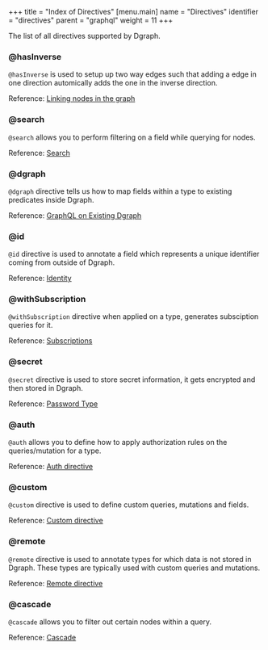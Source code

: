 +++
title = "Index of Directives"
[menu.main]
  name = "Directives"
  identifier = "directives"
  parent = "graphql"
  weight = 11
+++

The list of all directives supported by Dgraph.

### @hasInverse

`@hasInverse` is used to setup up two way edges such that adding a edge in
one direction automically adds the one in the inverse direction.

Reference: [Linking nodes in the graph](/graphql/schema/graph-links)

### @search

`@search` allows you to perform filtering on a field while querying for nodes.

Reference: [Search](/graphql/schema/search)

### @dgraph

`@dgraph` directive tells us how to map fields within a type to existing predicates inside Dgraph.

Reference: [GraphQL on Existing Dgraph](/graphql/dgraph/)


### @id

`@id` directive is used to annotate a field which represents a unique identifier coming from outside
 of Dgraph.

Reference: [Identity](/graphql/schema/ids)

### @withSubscription

`@withSubscription` directive when applied on a type, generates subsciption queries for it.

Reference: [Subscriptions](/graphql/subscriptions)

### @secret

`@secret` directive is used to store secret information, it gets encrypted and then stored in Dgraph.

Reference: [Password Type](/graphql/schema/#password-type)

### @auth

`@auth` allows you to define how to apply authorization rules on the queries/mutation for a type.

Reference: [Auth directive](/graphql/authorization/directive)

### @custom

`@custom` directive is used to define custom queries, mutations and fields.

Reference: [Custom directive](/graphql/custom/directive)

### @remote

`@remote` directive is used to annotate types for which data is not stored in Dgraph. These types
are typically used with custom queries and mutations.

Reference: [Remote directive](/graphql/custom/directive)

### @cascade

`@cascade` allows you to filter out certain nodes within a query.

Reference: [Cascade](/graphql/queries/cascade)
